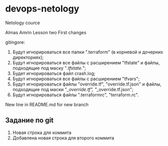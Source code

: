 # devops-netology
Netology cource

Almas Amrin
Lesson two
First changes

gitingore:
1. Будут игнорироваться все папки ".terraform" (в корневой и дочерних директориях);
2. Будут игнорироваться все файлы с расширением "tfstate" и файлы, подходящие под маску "*.tfstate.*";
3. Будет игнорироваться файл crash.log;
4. Будут игнорироваться все файлы с расширением "tfvars";
5. Будут игнорироваться файлы "override.tf", "override.tf.json" и файлы, подходящие под маски "*_override.tf", "*_override.tf.json";
6. Будут игнорироваться файлы ".terraformrc", "terraform.rc".


New line in README.md for new branch

## Задание по git

1. Новая строка для коммита
2. Добавлена новая строка для второго коммита